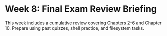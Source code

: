 # Week 8: Final Exam Review Briefing

This week includes a cumulative review covering Chapters 2–6 and Chapter 10. Prepare using past quizzes, shell practice, and filesystem tasks.